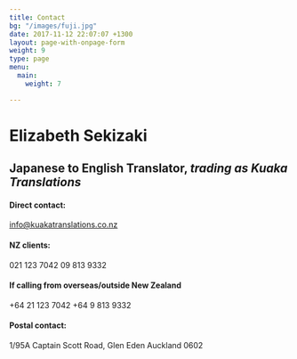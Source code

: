 ```yaml
---
title: Contact
bg: "/images/fuji.jpg"
date: 2017-11-12 22:07:07 +1300
layout: page-with-onpage-form
weight: 9
type: page
menu:
  main:
    weight: 7

---
```

# Elizabeth Sekizaki
## Japanese to English Translator, *trading as Kuaka Translations*

#### Direct contact:
info@kuakatranslations.co.nz

#### NZ clients:
021 123 7042
09 813 9332 

#### If calling from overseas/outside New Zealand
+64 21 123 7042
+64 9 813 9332

#### Postal contact:
1/95A Captain Scott Road,
Glen Eden
Auckland 0602
